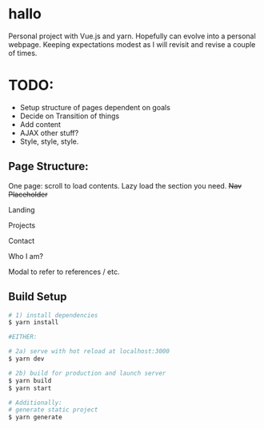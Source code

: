 # hallo

Personal project with Vue.js and yarn.  Hopefully can evolve into a personal webpage.
Keeping expectations modest as I will revisit and revise a couple of times.

# TODO:
* Setup structure of pages dependent on goals
* Decide on Transition of things
* Add content
* AJAX other stuff?
* Style, style, style.

## Page Structure: 
One page:  scroll to load contents.  Lazy load the section you need.
~~Nav Placeholder~~

Landing

Projects

Contact

Who I am?

Modal to refer to references / etc.

## Build Setup

``` bash
# 1) install dependencies
$ yarn install

#EITHER:

# 2a) serve with hot reload at localhost:3000
$ yarn dev

# 2b) build for production and launch server
$ yarn build
$ yarn start

# Additionally: 
# generate static project
$ yarn generate
```
